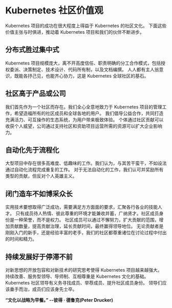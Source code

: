 <!--
Do not edit this file directly. Get the latest from
     https://git.k8s.io/community/values.md
请勿直接编辑此文件。从 https://git.k8s.io/community/values.md 获取最新内容。
-->

<!--
# Kubernetes Community Values
-->
# Kubernetes 社区价值观

<!--
Kubernetes Community culture contributes substantially to the project's success.
The following values have evolved over time, pushing our project and peers toward constant improvement.
-->
Kubernetes 项目的成功在很大程度上得益于 Kubernetes 的社区文化。
下面这些价值主张与时俱进，推动着 Kubernetes 项目和我们的伙伴不断进步。

<!--
## Distribution is better than centralization
-->
## 分布式胜过集中式

<!--
The scale of the Kubernetes project is only viable through high-trust and
high-visibility distribution of work, which includes delegation of authority,
decision making, technical design, code ownership, and documentation.
Distributed asynchronous ownership, collaboration, communication and
decision making are the cornerstones of our world-wide community.
-->
Kubernetes 项目规模庞大，离不开高度信任、职责明确的分工合作模式，包括授权委派、决策制定、技术设计、代码所有制，以及文档编撰。
人人都有主人翁意识，既能各抒己见，也能齐心协力，这是 Kubernetes 全球社区的基石。

<!--
## Community over product or company
-->
## 社区高于产品或公司

<!--
We are here as a community first. Our allegiance is to the intentional stewardship of
the Kubernetes project for the benefit of all its members and users everywhere.
We support working together publicly for the common goal of a vibrant interoperable ecosystem,
providing an excellent experience for our users. Individuals gain status through work.
Companies gain status through their commitments to support this community and
fund the resources necessary for the project to operate.
-->
我们首先作为一个社区而存在。我们全心全意地致力于 Kubernetes 项目的管理工作，希望造福所有的社区成员和全球各地的用户。
我们倡导公益合作，共同打造充满活力、可互操作的生态系统，为用户带来极致体验。
个体通过社区贡献可以收获个人威望，公司通过支持社区和资助项目运营所需的资源可以扩大企业影响力。

<!--
## Automation over process
-->
## 自动化先于流程化

<!--Large projects have a lot of hard yet less exciting work.
We value time spent automating repetitive work more highly than toil.
Where work cannot be automated, our culture recognizes and
rewards all types of contributions while recognizing that heroism is not sustainable.
-->
大型项目中存在很多高难度、低趣味的工作。我们认为，与其苦干蛮干，不如设法通过自动化流程完成重复的工作。
对于无法自动化的工作，我们认可并奖励所有类型的贡献，但反对个人英雄主义。

<!--## Inclusive is better than exclusive
-->
## 闭门造车不如博采众长

<!--
Broadly successful and useful technologies require different perspectives and skill sets,
which can only be heard in a welcoming and respectful environment.
Community membership is a privilege, not a right. Community members earn
leadership through effort, scope, quality, quantity, and duration of contributions.
Our community respects the time and effort put into a discussion,
regardless of where a contributor is on their growth path.
-->
实用技术要想取得广泛成功，需要满足方方面面的要求，汇聚各行各业的技能人才。
只有成员待人热情、彼此尊重的环境才能兼收并蓄，广纳贤才。社区成员身份是一种荣誉，而不是权力。
社区成员可以通过不懈努力，扩大贡献的范围，增加贡献数量，提高贡献治理，延长贡献时间，最终赢得领导地位。
无论贡献者是刚刚入门的新手，还是经验丰富的老手，我们的社区都尊重诸位在讨论过程中付出的时间和精力。


<!--
## Evolution is better than stagnation
-->
## 持续发展好于停滞不前

<!--
Openness to new ideas and studied technological evolution make Kubernetes a stronger project.
Continual improvement, servant leadership, mentorship, and respect are the foundations of Kubernetes culture.
Kubernetes community leaders have a duty to find, sponsor, and promote new community members.
Leaders should expect to step aside. Community members should expect to step up.
-->
对新思想的开放包容和对新技术的研究思考使得 Kubernetes 项目越来越强大。
持续改善、服务型领导、导师制、互相尊重是 Kubernetes 文化的基础。
Kubernetes 社区领导有义务寻找成员、举荐成员、提升社区成员身份。
领导们应该垂手而治，成员们应该身先士卒。

<!--
**"Culture eats strategy for breakfast." --Peter Drucker**
-->
**“文化以战略为早餐。” --彼得 · 德鲁克(Peter Drucker)**
